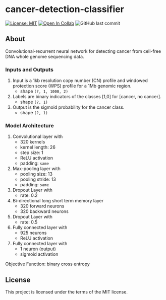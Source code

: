 # cancer-detection-classifier
[![License: MIT](https://img.shields.io/badge/License-MIT-yellow.svg)](https://opensource.org/licenses/MIT)
[![Open In Collab](https://colab.research.google.com/assets/colab-badge.svg)](https://colab.research.google.com/drive/1JxAcqfiqNucH36TK1eat7cisJTItAhR0)
![GitHub last commit](https://img.shields.io/github/last-commit/kelseyluu/cancer-detection-classifier)

## About
Convolutional-recurrent neural network for detecting cancer from cell-free DNA whole genome sequencing data. 

### Inputs and Outputs
  1. Input is a 1kb resolution copy number (CN) profile and windowed protection score (WPS) profile for a 1Mb genomic region.
      * shape `(?, 1, 1000, 2)`
  2. Labels are binary indicators of the classes [1,0] for [cancer, no cancer].
      * shape `(?, 1)`
  3. Output is the sigmoid probability for the cancer class.
      * shape `(?, 1)`

### Model Architecture
  1. Convolutional layer with
      * 320 kernels
      * kernel length: 26
      * step size: 1
      * ReLU activation
      * padding: `same`
  2. Max-pooling layer with
      * pooling size: 13
      * pooling stride: 13
      * padding: `same`
  3. Dropout Layer with
      * rate: 0.2
  4. Bi-directional long short term memory layer
      * 320 forward neurons
      * 320 backward neurons
  5. Dropout Layer with
      * rate: 0.5
  6. Fully connected layer with
      * 925 neurons
      * ReLU activation
  7. Fully connected layer with
      * 1 neuron (output)
      * sigmoid activation

Objective Function: binary cross entropy

## License
This project is licensed under the terms of the MIT license.
